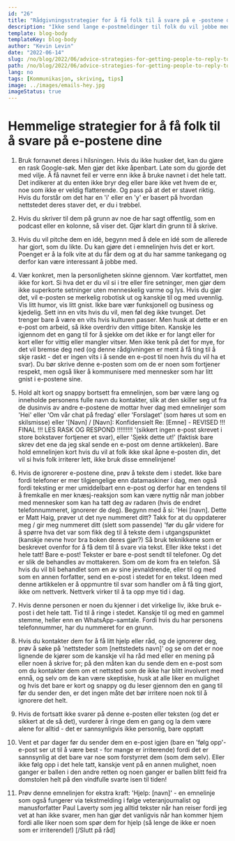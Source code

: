 ```yaml
---
id: "26"
title: "Rådgivningsstrategier for å få folk til å svare på e -postene dine"
description: "Ikke send lange e-postmeldinger til folk du vil jobbe med.  Bare legg poenget ditt så raskt som mulig og hold det kort."
template: blog-body
templateKey: blog-body
author: "Kevin Levin"
date: "2022-06-14"
slug: /no/blog/2022/06/advice-strategies-for-getting-people-to-reply-to-your-emails
path: /no/blog/2022/06/advice-strategies-for-getting-people-to-reply-to-your-emails
lang: no
tags: [Kommunikasjon, skriving, tips]
image: ../images/emails-hey.jpg
imageStatus: true
---
```


# Hemmelige strategier for å få folk til å svare på e-postene dine

1. Bruk fornavnet deres i hilsningen. Hvis du ikke husker det, kan du gjøre en rask Google-søk. Men gjør det ikke åpenbart. Late som du gjorde det med vilje. Å få navnet feil er verre enn ikke å bruke navnet i det hele tatt. Det indikerer at du enten ikke bryr deg eller bare ikke vet hvem de er, noe som ikke er veldig flatterende. Og pass på at det er stavet riktig. Hvis du forstår om det har en 'i' eller en 'y' er basert på hvordan nettstedet deres staver det, er du i trøbbel.

2. Hvis du skriver til dem på grunn av noe de har sagt offentlig, som en podcast eller en kolonne, så viser det. Gjør klart din grunn til å skrive.

3. Hvis du vil pitche dem en idé, begynn med å dele en idé som de allerede har gjort, som du likte. Du kan gjøre det i emnelinjen hvis det er kort. Poenget er å la folk vite at du får dem og at du har samme tankegang og derfor kan være interessant å jobbe med.

4. Vær konkret, men la personligheten skinne gjennom. Vær kortfattet, men ikke for kort. Si hva det er du vil si i tre eller fire setninger, men gjør dem ikke superkorte setninger uten menneskelig varme og lys. Hvis du gjør det, vil e-posten se merkelig robotisk ut og kanskje til og med uvennlig. Vis litt humor, vis litt gnist. Ikke bare vær funksjonell og business og kjedelig. Sett inn en vits hvis du vil, men føl deg ikke tvunget. Det trenger bare å være en vits hvis kulturen passer. Men husk at dette er en e-post om arbeid, så ikke overdriv den vittige biten. Kanskje les igjennom det en gang til for å sjekke om det ikke er for langt eller for kort eller for vittig eller mangler vitser. Men ikke tenk på det for mye, for det vil bremse deg ned (og denne rådgivningen er ment å få ting til å skje raskt - det er ingen vits i å sende en e-post til noen hvis du vil ha et svar). Du bør skrive denne e-posten som om de er noen som fortjener respekt, men også liker å kommunisere med mennesker som har litt gnist i e-postene sine.

5. Hold alt kort og snappy bortsett fra emnelinjen, som bør være lang og inneholde personens fulle navn du kontakter, slik at den skiller seg ut fra de dusinvis av andre e-postene de mottar hver dag med emnelinjer som 'Hei' eller 'Om vår chat på fredag' eller 'Forslaget' (som høres ut som en skilsmisse) eller '[Navn] / [Navn]: Konfidensielt Re: [Emne] - REVISED !!! FINAL !!! LES RASK OG RESPOND !!!!!!!!! '(sikkert ingen e-post skrevet i store bokstaver fortjener et svar), eller 'Sjekk dette ut!' (faktisk bare skrev det ene da jeg skal sende en e-post om denne artikkelen). Bare hold emnelinjen kort hvis du vil at folk ikke skal åpne e-posten din, det vil si hvis folk irriterer lett, ikke bruk disse emnelinjene!

6. Hvis de ignorerer e-postene dine, prøv å tekste dem i stedet. Ikke bare fordi telefoner er mer tilgjengelige enn datamaskiner i dag, men også fordi teksting er mer umiddelbart enn e-post og derfor har en tendens til å fremkalle en mer knæsj-reaksjon som kan være nyttig når man jobber med mennesker som kan ha tatt deg av radaren (hvis de endret telefonnummeret, ignorerer de deg). Begynn med å si: 'Hei [navn]. Dette er Matt Haig, prøver ut det nye nummeret ditt? Takk for at du oppdaterer meg / gir meg nummeret ditt (slett som passende) 'før du går videre for å spørre hva det var som fikk deg til å tekste dem i utgangspunktet (kanskje nevne hvor bra boken deres gjør?) Så bruk teknikkene som er beskrevet ovenfor for å få dem til å svare via tekst. Eller ikke tekst i det hele tatt! Bare e-post! Tekster er bare e-post sendt til telefoner. Og det er slik de behandles av mottakeren. Som om de kom fra en telefon. Så hvis du vil bli behandlet som en av sine jevnaldrende, eller til og med som en annen forfatter, send en e-post i stedet for en tekst. Ideen med denne artikkelen er å oppmuntre til svar som handler om å få ting gjort, ikke om nettverk. Nettverk virker til å ta opp mye tid i dag.

7. Hvis denne personen er noen du kjenner i det virkelige liv, ikke bruk e-post i det hele tatt. Tid til å ringe i stedet. Kanskje til og med en gammel stemme, heller enn en WhatsApp-samtale. Fordi hvis du har personens telefonnummer, har du nummeret for en grunn.

8. Hvis du kontakter dem for å få litt hjelp eller råd, og de ignorerer deg, prøv å søke på 'nettsteder som [nettstedets navn]' og se om det er noe lignende de kjører som de kanskje vil ha råd med eller en mening på eller noen å skrive for; på den måten kan du sende dem en e-post som om du kontakter dem om et nettsted som de ikke har blitt involvert med ennå, og selv om de kan være skeptiske, husk at alle liker en mulighet og hvis det bare er kort og snappy og du leser gjennom den en gang til før du sender den, er det ingen måte det bør irritere noen nok til å ignorere det helt.

9. Hvis de fortsatt ikke svarer på denne e-posten eller teksten (og det er sikkert at de så det), vurderer å ringe dem en gang og la dem være alene for alltid - det er sannsynligvis ikke personlig, bare opptatt

10. Vent et par dager før du sender dem en e-post igjen (bare en 'følg opp'-e-post ser ut til å være best - for mange er irriterende) fordi det er sannsynlig at det bare var noe som forstyrret dem (som dem selv). Eller ikke følg opp i det hele tatt, kanskje vent på en annen mulighet, noen ganger er ballen i den andre retten og noen ganger er ballen blitt feid fra domstolen helt på den vindfulle svarte isen til tiden!

11. Prøv denne emnelinjen for ekstra kraft: 'Hjelp: [navn]' - en emnelinje som også fungerer via tekstmelding i følge veteranjournalist og manusforfatter Paul Laverty som jeg alltid tekster når han reiser fordi jeg vet at han ikke svarer, men han gjør det vanligvis når han kommer hjem fordi alle liker noen som spør dem for hjelp (så lenge de ikke er noen som er irriterende!) [/Slutt på råd]
